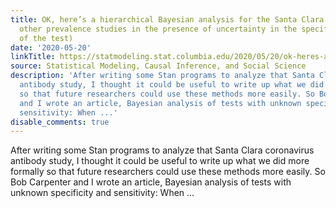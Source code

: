 ```yaml
---
title: OK, here’s a hierarchical Bayesian analysis for the Santa Clara study (and
  other prevalence studies in the presence of uncertainty in the specificity and sensitivity
  of the test)
date: '2020-05-20'
linkTitle: https://statmodeling.stat.columbia.edu/2020/05/20/ok-heres-a-hierarchical-bayesian-analysis-for-the-santa-clara-study-and-other-prevalence-studies-in-the-presence-of-uncertainty-in-the-specificity-and-sensitivity-of-the-test/
source: Statistical Modeling, Causal Inference, and Social Science
description: 'After writing some Stan programs to analyze that Santa Clara coronavirus
  antibody study, I thought it could be useful to write up what we did more formally
  so that future researchers could use these methods more easily. So Bob Carpenter
  and I wrote an article, Bayesian analysis of tests with unknown specificity and
  sensitivity: When ...'
disable_comments: true
---
```

After writing some Stan programs to analyze that Santa Clara coronavirus antibody study, I thought it could be useful to write up what we did more formally so that future researchers could use these methods more easily. So Bob Carpenter and I wrote an article, Bayesian analysis of tests with unknown specificity and sensitivity: When ...